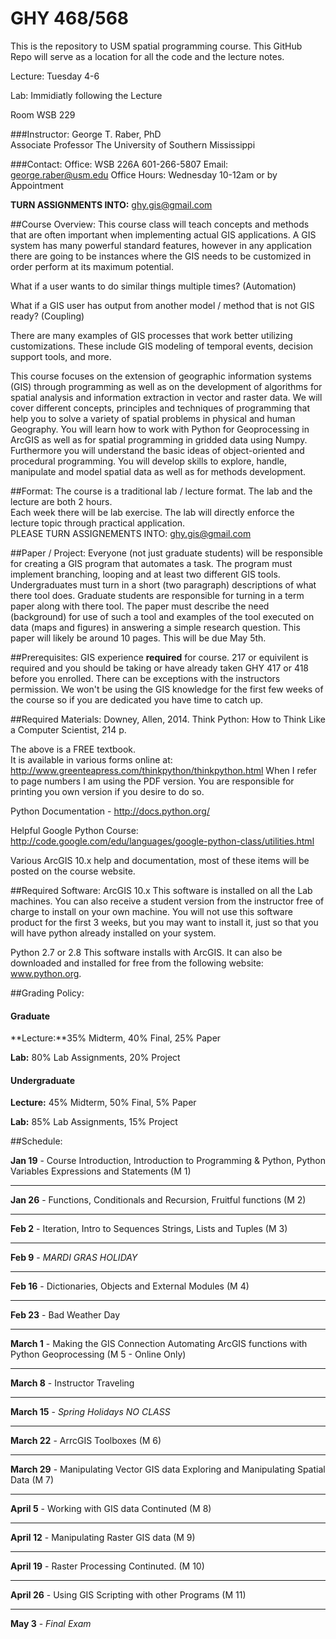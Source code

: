 # GHY 468/568

This is the repository to USM spatial programming course.  This GitHub Repo will serve as a location for all the code and the lecture notes.  

Lecture: Tuesday 4-6

Lab: Immidiatly following the Lecture

Room WSB 229

###Instructor:
George T. Raber, PhD  
Associate Professor
The University of Southern Mississippi

###Contact:
Office: WSB 226A 601-266-5807
Email: george.raber@usm.edu
Office Hours: Wednesday 10-12am or by Appointment

**TURN ASSIGNMENTS INTO:**
ghy.gis@gmail.com

##Course Overview:
This course class will teach concepts and methods that are often important when implementing actual GIS applications.  A GIS system has many powerful standard features, however in any application there are going to be instances where the GIS needs to be customized in order perform at its maximum potential.  

What if a user wants to do similar things multiple times?  (Automation)

What if a GIS user has output from another model / method that is not GIS ready?  (Coupling)

There are many examples of GIS processes that work better utilizing customizations.  These include GIS modeling of temporal events, decision support tools, and more.

This course focuses on the extension of geographic information systems (GIS) through programming as well
as on the development of algorithms for spatial analysis and information extraction in vector and raster data. We will cover
different concepts, principles and techniques of programming that help you to solve a variety of spatial problems in physical
and human Geography. You will learn how to work with Python for Geoprocessing in ArcGIS as well as for spatial
programming in gridded data using Numpy. Furthermore you will understand the basic ideas of object-oriented and
procedural programming. You will develop skills to explore, handle, manipulate and model spatial data as well as for
methods development.

##Format:
The course is a traditional lab / lecture format.  The lab and the lecture are both 2 hours.  
Each week there will be lab exercise. The lab will directly enforce the lecture topic through practical application.  
PLEASE TURN ASSIGNEMENTS INTO: ghy.gis@gmail.com

##Paper / Project:
Everyone (not just graduate students) will be responsible for creating a GIS program that automates a task.  The program must implement branching, looping and at least two different GIS tools.  Undergraduates must turn in a short (two paragraph) descriptions of what there tool does.  Graduate students are responsible for turning in a term paper along with there tool.  The paper must describe the need (background) for use of such a tool and examples of the tool executed on data (maps and figures) in answering a simple research question.  This paper will likely be around 10 pages.  This will be due May 5th.

##Prerequisites:
GIS experience **required** for course.  217 or equivilent is required and you should be taking or have already taken GHY 417 or 418 before you enrolled.  There can be exceptions with the instructors permission.  We won't be using the GIS knowledge for the first few weeks of the course so if you are dedicated you have time to catch up.

##Required Materials:
Downey, Allen, 2014. Think Python: How to Think Like a Computer Scientist, 214 p.

The above is a FREE textbook.  
It is available in various forms online at: http://www.greenteapress.com/thinkpython/thinkpython.html
When I refer to page numbers I am using the PDF version.  You are responsible for printing you own version if you desire to do so.

Python Documentation - http://docs.python.org/

Helpful Google Python Course: http://code.google.com/edu/languages/google-python-class/utilities.html

Various ArcGIS 10.x help and documentation, most of these items will be posted on the course website.

##Required Software:
ArcGIS 10.x This software is installed on all the Lab machines.  You can also receive a student version from the instructor free of charge to install on your own machine.  You will not use this software product for the first 3 weeks, but you may want to install it, just so that you will have python already installed on your system.

Python 2.7 or 2.8 This software installs with ArcGIS.  It can also be downloaded and installed for free from the following website: www.python.org.

##Grading Policy:

#### Graduate

**Lecture:**35% Midterm, 40% Final, 25% Paper

**Lab:** 80% Lab Assignments, 20% Project

#### Undergraduate

**Lecture:** 45% Midterm, 50% Final, 5% Paper

**Lab:** 85% Lab Assignments, 15% Project

##Schedule:

**Jan 19** - Course Introduction, Introduction to Programming & Python, Python Variables Expressions and Statements (M 1)
- - - - - -
**Jan 26** - Functions, Conditionals and Recursion, Fruitful functions (M 2)
- - - - - -
**Feb 2** - Iteration, Intro to Sequences Strings, Lists and Tuples (M 3)
- - - - - -
**Feb 9** - *MARDI GRAS HOLIDAY*
- - - - - -
**Feb 16** - Dictionaries, Objects and External Modules (M 4)
- - - - - -
**Feb 23** - Bad Weather Day
- - - - - -
**March 1** - Making the GIS Connection Automating ArcGIS functions with Python Geoprocessing (M 5 - Online Only)
- - - - - -
**March 8** - Instructor Traveling
- - - - - -
**March 15** - *Spring Holidays NO CLASS*  
- - - - - -
**March 22** - ArrcGIS Toolboxes (M 6)
- - - - - -
**March 29** - Manipulating Vector GIS data Exploring and Manipulating Spatial Data (M 7)
- - - - - -
**April 5** -  Working with GIS data Continuted (M 8)
- - - - - -
**April 12** -  Manipulating Raster GIS data (M 9)
- - - - - -
**April 19** - Raster Processing Continuted. (M 10)
- - - - - -
**April 26** - Using GIS Scripting with other Programs (M 11)
- - - - - -
**May 3** - *Final Exam*









